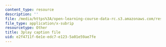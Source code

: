 ```yaml
---
content_type: resource
description: ''
file: /media/https%3A/open-learning-course-data-rc.s3.amazonaws.com/res-6-006-video-demonstrations-in-lasers-and-optics-spring-2008/e2f4711f6e1eedc7e1235a01e59ae7fe_SyEBd_VZXWQ.srt
file_type: application/x-subrip
resourcetype: Other
title: 3play caption file
uid: e2f4711f-6e1e-edc7-e123-5a01e59ae7fe
---
```

